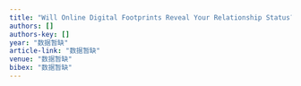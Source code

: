 ```yaml
---
title: "Will Online Digital Footprints Reveal Your Relationship Status? An Empirical Study of Social Applications for Sexual-Minority Men"
authors: []
authors-key: []
year: "数据暂缺"
article-link: "数据暂缺"
venue: "数据暂缺"
bibex: "数据暂缺"
---
```

